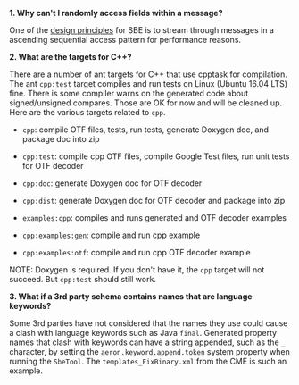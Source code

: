 **1. Why can't I randomly access fields within a message?**

One of the [design principles](Design-Principles) for SBE is to stream through messages in a ascending sequential access pattern for performance reasons.

**2. What are the targets for C++?**

There are a number of ant targets for C++ that use cpptask for compilation. The ant `cpp:test` target compiles and run tests on Linux (Ubuntu 16.04 LTS) fine. There is some compiler warns on the generated code about signed/unsigned compares. Those are OK for now and will be cleaned up. Here are the various targets related to `cpp`.

* `cpp`: compile OTF files, tests, run tests, generate Doxygen doc, and package doc into zip
 * `cpp:test`: compile cpp OTF files, compile Google Test files, run unit tests for OTF decoder
 * `cpp:doc`: generate Doxygen doc for OTF decoder
 * `cpp:dist`: generate Doxygen doc for OTF decoder and package into zip

* `examples:cpp`: compiles and runs generated and OTF decoder examples
 * `cpp:examples:gen`: compile and run cpp example
 * `cpp:examples:otf`: compile and run cpp OTF decoder example

NOTE: Doxygen is required. If you don't have it, the `cpp` target will not succeed. But `cpp:test` should still work.

**3. What if a 3rd party schema contains names that are language keywords?**

Some 3rd parties have not considered that the names they use could cause a clash with language keywords such as Java `final`. Generated property names that clash with keywords can have a string appended, such as the `_` character, by setting the `aeron.keyword.append.token` system property when running the `SbeTool`. The `templates_FixBinary.xml` from the CME is such an example.